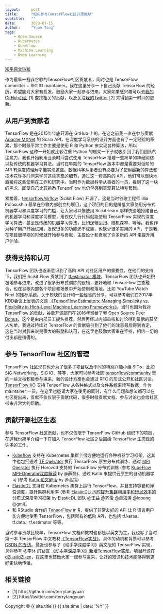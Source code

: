 ```yaml
---
layout:     post
title:      "如何参与TensorFlow社区开源贡献"
subtitle:   ""
date:       2020-07-15
author:     "Yuan Tang"
tags:
    - Open Source
    - Kubernetes
    - Kubeflow
    - Machine Learning
    - Deep Learning
---
```


[知乎原文链接](https://www.zhihu.com/question/399226479/answer/1329044228)


作为最早一批非谷歌的TensorFlow社区贡献者，同时也是 TensorFlow committer + SIG IO maintainer。我在这里分享一下自己贡献 TensorFlow 的经历，希望能对大家有启发，鼓励大家一起参与进来。大家如果感兴趣可以去[我的GitHub页面](https//github.com/terrytangyuan) [1] 查找相关的贡献，以及关注[我的Twitter](https//twitter.com/terrytangyuan) [2] 来得到第一时间的更新。


## 从用户到贡献者

TensorFlow 是在2015年年底开源在 GitHub 上的，在这之前我一直在参与贡献 [Apache MXNet](https://github.com/apache/incubator-mxnet) 的 Scala API，在深度学习系统的设计方面也有了一定经验的积累，那个时候平常工作主要是使用 R 和 Python 来实现各种算法，所以 TensorFlow 这种一开始就比较注重 Python 的框架一下子就吸引到了我们团队的注意力，我也开始利用业余时间尝试使用 TensorFlow 搭建一些简单的神经网络以及传统的机器学习算法。当时在早期的 TensorFlow 版本中都是需要对低阶的 API 有深度的理解才能实现这些。数据科学从事者没有必要为了使用最新的算法和技术花许多时间来学习这些实现的细节，通过这一套高阶的 API，他们可以很快地直接将这些使用在工作和研究中。当时作为数据科学从事者的一员，看到了这一块的需求，即使自己比较熟悉 TensorFlow 也仍然感到实现算法特别繁琐。

紧接着，[tensorflow/skflow](https://github.com/tensorflow/skflow) (Scikit Flow) 开源了，这是当时谷歌工程师 Illia Polosukhin 最早在谷歌内部创立的项目，这个项目的目的是降低大家使用分布式机器学习和深度学习的门槛，让大家可以像使用 Scikit-learn 那样快速地搭建自己的机器学习和深度学习模型，用仅仅几行代码就能使用 TensorFlow 实现的深度学习算法，甚至是传统的机器学习算法，比如逻辑回归、随机森林、等等。我也作为种子用户开始试用，发现很多的功能还不成熟，也缺少很多实用的 API，于是我在项目很早期的时候就开始参与贡献，主要设计和贡献了许多新的 API 来提升用户体验，

## 获得支持和认可

TensorFlow 团队也逐渐意识到了高阶 API 对社区用户的重要性，在他们的支持下，我们把 Scikit Flow 贡献到了 [tf.estimator 模块](https://www.tensorflow.org/guide/estimator)，TensorFlow 团队也开始积极地参与进来，改进了很多分布式训练的逻辑，更好地和 TensorFlow 生态融合，也在谷歌内部各个项目和场景中开始使用和落地，比如 YouTube Watch Next 的推荐系统。关于模块的设计和一些经验的分享，可以参考我们在2017年KDD会议上发表的文章 [《TensorFlow Estimators: Managing Simplicity vs. Flexibility in High-Level Machine Learning Frameworks》](https://arxiv.org/abs/1708.02637)。当时也因为我对 TensorFlow 的贡献，谷歌开源部门在2016年颁给了我 [Open Source Peer Bonus](https://opensource.googleblog.com/2016/09/google-open-source-peer-bonus-program.html)，这个是由内部员工提名推荐，然后再经过内部审核和讨论得到最后的获奖人名单，我通过持续对 TensorFlow 的贡献吸引到了他们的注意最后得到肯定，这在当时对我来说是很大的鼓励和认可，在这里也鼓励大家重在坚持，相信一切的付出都是值得的。

## 参与 TensorFlow 社区的管理

TensorFlow 社区现在也分为了很多子项目以及不同的特别兴趣小组 SIGs，比如 SIG Networking、SIG IO、等等，大家可以参考社区 [tensorflow/community](https://github.com/tensorflow/community) 里的一些文档积极参与进来，新的设计方案也会通过 RFC 的形式公开和社区讨论。[TensorFlow I/O](https://github.com/tensorflow/io) 支持 TensorFlow 从各种格式以及文件系统来读写数据，作为 maintainer 一员，在这里也邀请大家在使用的同时，有什么问题和想法都可以在社区提出来，贡献不仅仅限于贡献代码，很多时候贡献文档、参与讨论也会给社区带来非常大的帮助。

## 贡献开源社区生态

参与 TensorFlow 社区贡献，也不仅仅限于 TensorFlow GitHub 组织下的项目，在这我也简单介绍一下在加入 TensorFlow 社区之后围绕 TensorFlow 生态做的许多的工作。

*  [Kubeflow](https://github.com/kubeflow/) 支持在 Kubernetes 集群上很方便地运行各种机器学习框架，这其中也包括通过 [TF Operator](https://github.com/kubeflow/tf-operator) 执行 TensorFlow 原生分布式训练、通过 [MPI Operator](https://github.com/kubeflow/mpi-operator) 执行 Horovod 支持的 TensorFlow 分布式训练 (参考 [KubeFlow MPI-Operator深度解读](https://zhuanlan.zhihu.com/p/133628984) by @薛磊)、通过 Katib 来提供云原生的自动机器学习 (参考 [Katib 论文解读](https://zhuanlan.zhihu.com/p/157589799) by @高策)
* [ElasticDL](https://github.com/sql-machine-learning/elasticdl) 支持在 Kubernetes 集群上运行 TensorFlow，并且支持容错和弹性调度，提升集群利用率 (参考 [ElasticDL: 同时提升集群利用率和研发效率的分布式深度学习框架](https://zhuanlan.zhihu.com/p/157998796) by ElasticDL 团队 @王益 @齐俊 @章海涛 @looong @gml)。
* 和 RStudio 合作的 [TensorFlow in R](https://tensorflow.rstudio.com/)，提供了非常友好的 API 让 R 语言用户能方便地使用 TensorFlow，包括所有的低阶 API，也包括 tf.keras、tf.data、tf.estimator 等等。

当时参与贡献比较早，TensorFlow 文档和教材也都是以英文为主，我也写了当时第一本 TensorFlow 中文教材[《TensorFlow实战》](https://terrytangyuan.github.io/2017/02/12/tensorflow-in-practice-book-chinese/)，具体的动机和背景可以参考 [CSDN 的专访](https://terrytangyuan.github.io/2019/12/31/interview-with-csdn-year-end/)。最近也参与了《动手学深度学习》英文版的 TensorFlow 实现，具体参考 @李沐 的官宣 [《动手学深度学习》新增TensorFlow实现](https://zhuanlan.zhihu.com/p/157675926)，项目开源在 [d2l-ai/d2l-en](https://github.com/d2l-ai/d2l-en)，在这里也鼓励大家一起参与进来，让好的知识和技术能够得到更好更快地传播。

## 相关链接

* [1] https//github.com/terrytangyuan
* [2] https//twitter.com/terrytangyuan


<p class="copyright text-muted">
	Copyright &copy; {{ site.title }} {{ site.time | date: '%Y' }}
</p>

